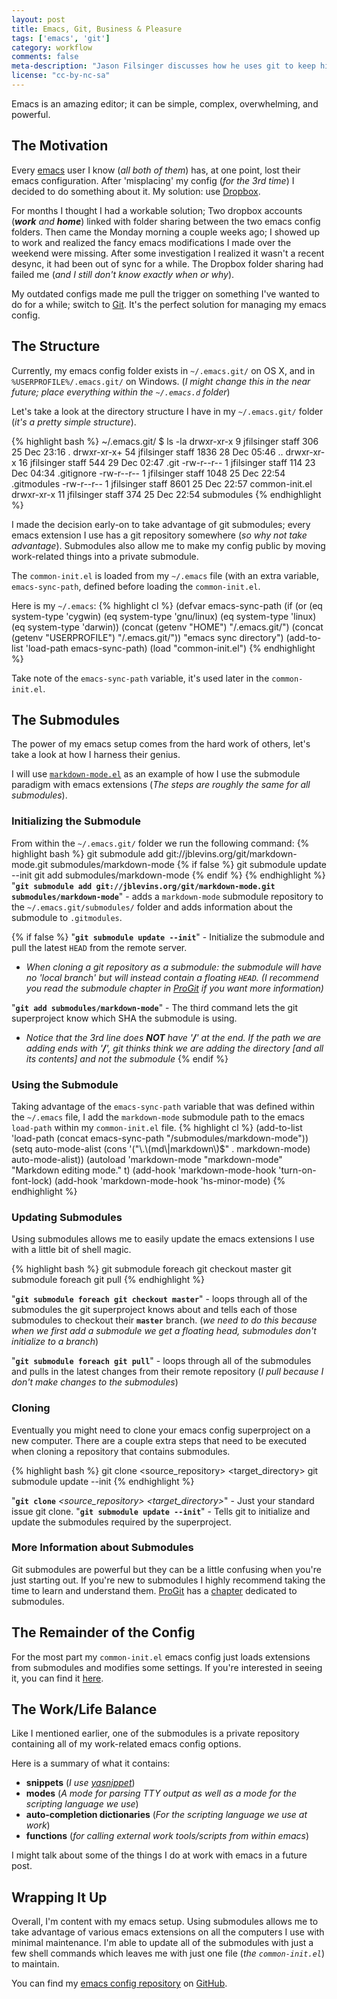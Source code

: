 ```yaml
---
layout: post
title: Emacs, Git, Business & Pleasure
tags: ['emacs', 'git']
category: workflow
comments: false
meta-description: "Jason Filsinger discusses how he uses git to keep his emacs configuration in sync between various computers."
license: "cc-by-nc-sa"
---
```

Emacs is an amazing editor; it can be simple, complex, overwhelming, and powerful.

## The Motivation
Every [emacs](http://www.gnu.org/software/emacs/) user I know (_all both of them_)
has, at one point, lost their emacs configuration.  After 'misplacing' my config (_for the 3rd
time_) I decided to do something about it.   My solution: use [Dropbox](http://dropbox.com).

For months I thought I had a workable solution;  Two dropbox accounts (_**work** and **home**_) linked with folder sharing
between the two emacs config folders.  Then came the Monday morning a couple weeks ago; I showed up
to work and realized the fancy emacs modifications I made over the weekend were missing.
After some investigation I realized it wasn't a recent desync, it had been out of sync for a while.  The Dropbox folder
sharing had failed me (_and I still don't know exactly when or why_).

My outdated configs made me pull the trigger on something I've wanted to do for a while; switch to [Git](http://git-scm.com/).
It's the perfect solution for managing my emacs config.


## The Structure
Currently, my emacs config folder exists in `~/.emacs.git/` on OS X, and in `%USERPROFILE%/.emacs.git/` on Windows. (_I
might change this in the near future; place everything within the `~/.emacs.d` folder_)

Let's take a look at the directory structure I have in my `~/.emacs.git/` folder (_it's a pretty simple structure_).

{% highlight bash %}
~/.emacs.git/ $ ls -la
drwxr-xr-x   9 jfilsinger  staff   306 25 Dec 23:16 .
drwxr-xr-x+ 54 jfilsinger  staff  1836 28 Dec 05:46 ..
drwxr-xr-x  16 jfilsinger  staff   544 29 Dec 02:47 .git
-rw-r--r--   1 jfilsinger  staff   114 23 Dec 04:34 .gitignore
-rw-r--r--   1 jfilsinger  staff  1048 25 Dec 22:54 .gitmodules
-rw-r--r--   1 jfilsinger  staff  8601 25 Dec 22:57 common-init.el
drwxr-xr-x  11 jfilsinger  staff   374 25 Dec 22:54 submodules
{% endhighlight %}

I made the decision early-on to take advantage of git submodules; every emacs extension I use
has a git repository somewhere (_so why not take advantage_).   Submodules also allow me to make my config
public by moving work-related things into a private submodule.

The `common-init.el` is loaded from my `~/.emacs` file (with an extra variable, `emacs-sync-path`, defined before loading the `common-init.el`.

Here is my `~/.emacs`:
{% highlight cl %}
(defvar emacs-sync-path (if (or (eq system-type 'cygwin)
                 (eq system-type 'gnu/linux)
                 (eq system-type 'linux)
                 (eq system-type 'darwin))
              (concat (getenv "HOME") "/.emacs.git/")
              (concat (getenv "USERPROFILE") "/.emacs.git/"))
  "emacs sync directory")
(add-to-list 'load-path emacs-sync-path)
(load "common-init.el")
{% endhighlight %}

Take note of the `emacs-sync-path` variable, it's used later in the `common-init.el`.


## The Submodules
The power of my emacs setup comes from the hard work of others,  let's take a look at how I harness their genius.

I will use [`markdown-mode.el`](http://jblevins.org/projects/markdown-mode/) as an example of how I use the submodule paradigm with emacs extensions (_The steps are roughly the same for all submodules_).


### Initializing the Submodule
From within the `~/.emacs.git/` folder we run the following command:
{% highlight bash %}
git submodule add git://jblevins.org/git/markdown-mode.git submodules/markdown-mode
{% if false %}
git submodule update --init
git add submodules/markdown-mode
{% endif %}
{% endhighlight %}
"**`git submodule add git://jblevins.org/git/markdown-mode.git submodules/markdown-mode`**" - adds a `markdown-mode` submodule repository to the `~/.emacs.git/submodules/` folder and adds information about the submodule to `.gitmodules`.

{% if false %}
"**`git submodule update --init`**" - Initialize the submodule and pull the latest `HEAD` from the remote server.

* _When cloning a git repository as a submodule:  the submodule will have no 'local branch' but will instead contain a floating `HEAD`. (I recommend you read the submodule chapter in [ProGit](http://progit.org/book/ch6-6.html) if you want more information)_


"**`git add submodules/markdown-mode`**" - The third command lets the git superproject know which SHA the submodule is using.

* _Notice that the 3rd line does **NOT** have '**/**' at the end.  If the path we are adding ends with '**/**', git thinks think we are adding the directory [and all its contents] and not the submodule_
{% endif %}

### Using the Submodule
Taking advantage of the `emacs-sync-path` variable that was defined within the `~/.emacs` file, I add the `markdown-mode` submodule
path to the emacs `load-path` within my `common-init.el` file.
{% highlight cl %}
(add-to-list 'load-path (concat emacs-sync-path "/submodules/markdown-mode"))
(setq auto-mode-alist
    (cons '("\\.\\(md\\|markdown\\)$" . markdown-mode) auto-mode-alist))
(autoload 'markdown-mode "markdown-mode" "Markdown editing mode." t)
(add-hook 'markdown-mode-hook 'turn-on-font-lock)
(add-hook 'markdown-mode-hook 'hs-minor-mode)
{% endhighlight %}


### Updating Submodules
Using submodules allows me to easily update the emacs extensions I use with a little bit of shell magic.

{% highlight bash %}
git submodule foreach git checkout master
git submodule foreach git pull
{% endhighlight %}

"**`git submodule foreach git checkout master`**" - loops through all of the submodules the git superproject knows about and tells each of those submodules
to checkout their **`master`** branch. (_we need to do this because when we first add a submodule we get a floating head, submodules
don't initialize to a branch_)

"**`git submodule foreach git pull`**" - loops through all of the submodules and pulls in the latest changes from their remote repository (_I pull because I don't make changes to the submodules_)

### Cloning
Eventually you might need to clone your emacs config superproject on a new computer.  There are a couple extra steps that
need to be executed when cloning a repository that contains submodules.

{% highlight bash %}
git clone <source_repository> <target_directory>
git submodule update --init
{% endhighlight %}

"**`git clone`** _<source\_repository> <target\_directory>_" - Just your standard issue git clone.
"**`git submodule update --init`**" - Tells git to initialize and update the submodules required by the superproject.

### More Information about Submodules
Git submodules are powerful but they can be a little confusing when you're just starting out.  If you're new to submodules
I highly recommend taking the time to learn and understand them. [ProGit](http://progit.org/book/) has
a [chapter](http://progit.org/book/ch6-6.html) dedicated to submodules.

## The Remainder of the Config
For the most part my `common-init.el` emacs config just loads extensions from submodules and modifies some settings.
If you're interested in seeing it,  you can find it [here](https://github.com/filsinger/emacs-config/blob/master/common-init.el).


## The Work/Life Balance
Like I mentioned earlier, one of the submodules is a private repository containing all of my work-related emacs config options.

Here is a summary of what it contains:

* **snippets** (_I use [yasnippet](https://github.com/capitaomorte/yasnippet)_)
* **modes** (_A mode for parsing TTY output as well as a mode for the scripting language we use_)
* **auto-completion dictionaries** (_For the scripting language we use at work_)
* **functions** (_for calling external work tools/scripts from within emacs_)

I might talk about some of the things I do at work with emacs in a future post.

## Wrapping It Up
Overall,  I'm content with my emacs setup.  Using submodules allows me to take advantage of various
emacs extensions on all the computers I use with minimal maintenance. I'm able to update all of the submodules
with just a few shell commands which leaves me with just one file (_the `common-init.el`_) to maintain.

You can find my [emacs config repository](https://github.com/filsinger/emacs-config) on [GitHub](https://github.com).
